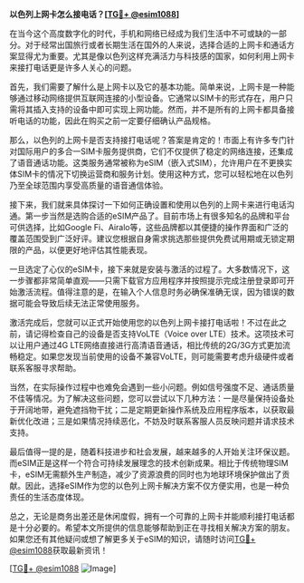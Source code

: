 **以色列上网卡怎么接电话？[[TG💪+ @esim1088](https://t.me/s/esim1088)]**

在当今这个高度数字化的时代，手机和网络已经成为我们生活中不可或缺的一部分。对于经常出国旅行或者长期生活在国外的人来说，选择合适的上网卡和通话方案显得尤为重要。尤其是像以色列这样充满活力与科技感的国家，如何利用上网卡来接打电话更是许多人关心的问题。

首先，我们需要了解什么是上网卡以及它的基本功能。简单来说，上网卡是一种能够通过移动网络提供互联网连接的小型设备。它通常以SIM卡的形式存在，用户只需将其插入支持的设备中即可实现上网功能。然而，并不是所有的上网卡都具备接听电话的功能，因此在购买之前一定要仔细确认产品规格。

那么，以色列的上网卡是否支持接打电话呢？答案是肯定的！市面上有许多专门针对国际用户的多合一SIM卡服务提供商，它们不仅提供了稳定的网络连接，还集成了语音通话功能。这类服务通常被称为eSIM（嵌入式SIM），允许用户在不更换实体SIM卡的情况下切换运营商和服务计划。使用这种方式，您可以轻松地在以色列乃至全球范围内享受高质量的语音通信体验。

接下来，我们就来具体探讨一下如何正确设置和使用以色列的上网卡来进行电话沟通。第一步当然是选购合适的eSIM产品了。目前市场上有很多知名的品牌和平台可供选择，比如Google Fi、Airalo等，这些品牌都以其便捷的操作界面和广泛的覆盖范围受到广泛好评。建议您根据自身需求挑选那些提供免费试用期或无锁定期限的产品，以便更好地评估其性能表现。

一旦选定了心仪的eSIM卡，接下来就是安装与激活的过程了。大多数情况下，这一步骤都非常简单直观——只需下载官方应用程序并按照提示完成注册登录即可开始激活流程。值得注意的是，在输入个人信息时务必确保准确无误，因为错误的数据可能会导致后续无法正常使用服务。

激活完成后，您就可以正式开始使用您的以色列上网卡接打电话啦！不过在此之前，请记得检查自己的设备是否支持VoLTE（Voice over LTE）技术。这项技术可以让用户通过4G LTE网络直接进行高清语音通话，相比传统的2G/3G方式更加流畅稳定。如果您发现当前使用的设备不兼容VoLTE，则可能需要考虑升级硬件或者联系客服寻求帮助。

当然，在实际操作过程中也难免会遇到一些小问题。例如信号强度不足、通话质量不佳等情况。为了解决这些问题，您可以尝试以下几种方法：一是尽量保持设备处于开阔地带，避免遮挡物干扰；二是定期更新操作系统及应用程序版本，以获取最新优化改进；三是如果情况持续恶化，不妨及时联系客服人员反映问题并请求技术支持。

最后值得一提的是，随着科技进步和社会发展，越来越多的人开始关注环保议题。而eSIM正是这样一个符合可持续发展理念的技术创新成果。相比于传统物理SIM卡，eSIM无需额外生产制造，减少了资源浪费的同时也为地球环境保护做出了贡献。因此，选择eSIM作为您的以色列上网卡解决方案不仅方便实用，也是一种负责任的生活态度体现。

总之，无论是商务出差还是休闲度假，拥有一个可靠的上网卡并能顺利接打电话都是十分必要的。希望本文所提供的信息能够帮助到正在寻找相关解决方案的朋友。如果您还有其他疑问或想了解更多关于eSIM的知识，请随时访问[TG💪+ @esim1088](https://t.me/s/esim1088)获取最新资讯！

[[TG💪+ @esim1088](https://t.me/s/esim1088) ![Image](https://i.postimg.cc/4NQfJmqS/Snipaste-2025-05-13-00-14-12.png)]